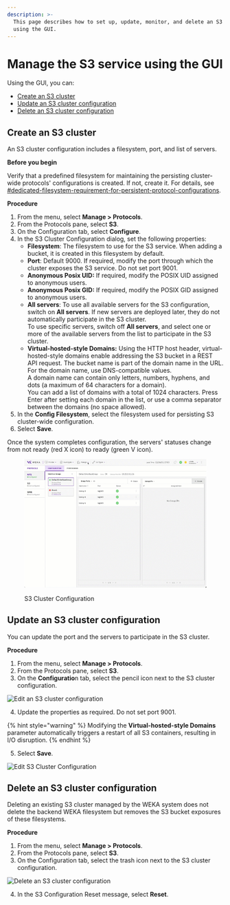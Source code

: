 ```yaml
---
description: >-
  This page describes how to set up, update, monitor, and delete an S3 cluster
  using the GUI.
---
```


# Manage the S3 service using the GUI

Using the GUI, you can:

* [Create an S3 cluster](s3-cluster-management.md#create-an-s3-cluster)
* [Update an S3 cluster configuration](s3-cluster-management.md#update-an-s3-cluster-configuration)
* [Delete an S3 cluster configuration](s3-cluster-management.md#delete-an-s3-cluster)

## Create an S3 cluster

An S3 cluster configuration includes a filesystem, port, and list of servers.

**Before you begin**

Verify that a predefined filesystem for maintaining the persisting cluster-wide protocols' configurations is created. If not, create it. For details, see [#dedicated-filesystem-requirement-for-persistent-protocol-configurations](../../additional-protocols-overview.md#dedicated-filesystem-requirement-for-persistent-protocol-configurations "mention").

**Procedure**

1. From the menu, select **Manage > Protocols**.
2. From the Protocols pane, select **S3**.
3. On the Configuration tab, select **Configure**.
4. In the S3 Cluster Configuration dialog, set the following properties:
   * **Filesystem**: The filesystem to use for the S3 service. When adding a bucket, it is created in this filesystem by default.
   * **Port**: Default 9000. If required, modify the port through which the cluster exposes the S3 service. Do not set port 9001.
   * **Anonymous Posix UID:** If required, modify the POSIX UID assigned to anonymous users.
   * **Anonymous Posix GID:** If required, modify the POSIX GID assigned to anonymous users.
   * **All servers**: To use all available servers for the S3 configuration, switch on **All servers**. If new servers are deployed later, they do not automatically participate in the S3 cluster.\
     To use specific servers, switch off **All servers**, and select one or more of the available servers from the list to participate in the S3 cluster.
   * **Virtual-hosted-style Domains:** Using the HTTP host header, virtual-hosted-style domains enable addressing the S3 bucket in a REST API request. The bucket name is part of the domain name in the URL. For the domain name, use DNS-compatible values.\
     A domain name can contain only letters, numbers, hyphens, and dots (a maximum of 64 characters for a domain).\
     You can add a list of domains with a total of 1024 characters. Press Enter after setting each domain in the list, or use a comma separator between the domains (no space allowed).
5. In the **Config Filesystem**, select the filesystem used for persisting S3 cluster-wide configuration.
6. Select **Save**.

Once the system completes configuration, the servers' statuses change from not ready (red X icon) to ready (green V icon).

<figure><img src="../../../.gitbook/assets/wmng_S3_cluster_configuration (1).gif" alt=""><figcaption><p>S3 Cluster Configuration</p></figcaption></figure>

## Update an S3 cluster configuration

You can update the port and the servers to participate in the S3 cluster.

**Procedure**

1. From the menu, select **Manage > Protocols**.
2. From the Protocols pane, select **S3**.
3. On the **Configuratio**n tab, select the pencil icon next to the S3 cluster configuration.

![Edit an S3 cluster configuration](<../../../.gitbook/assets/wmng\_s3\_edit\_configuration\_button (1).png>)

4. Update the properties as required. Do not set port 9001.

{% hint style="warning" %}
Modifying the **Virtual-hosted-style Domains** parameter automatically triggers a restart of all S3 containers, resulting in I/O disruption.
{% endhint %}

5. Select **Save**.

![Edit S3 Cluster Configuration](../../../.gitbook/assets/wmng\_S3\_edit\_configuration.png)

## Delete an S3 cluster configuration

Deleting an existing S3 cluster managed by the WEKA system does not delete the backend WEKA filesystem but removes the S3 bucket exposures of these filesystems.

**Procedure**

1. From the menu, select **Manage > Protocols**.
2. From the Protocols pane, select **S3**.
3. On the Configuration tab, select the trash icon next to the S3 cluster configuration.

![Delete an S3 cluster configuration](<../../../.gitbook/assets/wmng\_s3\_delete\_configuration (1).png>)

4. In the S3 Configuration Reset message, select **Reset**.&#x20;

